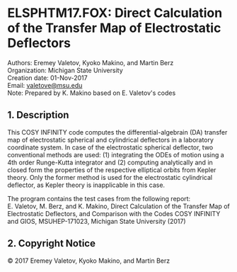 
# ELSPHTM17.FOX: Direct Calculation of the Transfer Map of Electrostatic Deflectors
Authors: Eremey Valetov, Kyoko Makino, and Martin Berz  
Organization: Michigan State University  
Creation date: 01-Nov-2017  
Email: valetove@msu.edu  
Note: Prepared by K. Makino based on E. Valetov's codes

## 1. Description

This COSY INFINITY code computes the differential-algebrain (DA) transfer map of electrostatic spherical and cylindrical deflectors in a laboratory coordinate system. In case of the electrostatic spherical deflector, two conventional methods are used: (1) integrating the ODEs of motion using a 4th order Runge-Kutta integrator and (2) computing analytically and in closed form the properties of the respective elliptical orbits from Kepler theory. Only the former method is used for the electrostatic cylindrical deflector, as Kepler theory is inapplicable in this case.

The program contains the test cases from the following report:  
E. Valetov, M. Berz, and K. Makino, Direct Calculation of the Transfer Map of Electrostatic Deflectors, and Comparison with the Codes COSY INFINITY and GIOS, MSUHEP-171023, Michigan State University (2017)

## 2. Copyright Notice
© 2017 Eremey Valetov, Kyoko Makino, and Martin Berz